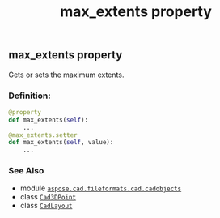 ﻿---
title: max_extents property
second_title: Aspose.CAD for Python via .NET API References
description: 
type: docs
weight: 210
url: /aspose.cad.fileformats.cad.cadobjects/cadlayout/max_extents/
is_root: false
---

## max_extents property


Gets or sets the maximum extents.
### Definition:
```python
@property
def max_extents(self):
    ...
@max_extents.setter
def max_extents(self, value):
    ...
```

### See Also
* module [`aspose.cad.fileformats.cad.cadobjects`](../../)
* class [`Cad3DPoint`](/cad/python-net/aspose.cad.fileformats.cad.cadobjects/cad3dpoint)
* class [`CadLayout`](/cad/python-net/aspose.cad.fileformats.cad.cadobjects/cadlayout)
